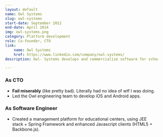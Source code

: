 ```yaml
---
layout: default
name: Owl Systems
slug: owl-systems
start-date: September 2012
end-date: April 2014
img: owl-systems.png
category: Platform development
role: Co-founder, CTO
link:
    name: Owl Systems
    href: https://www.linkedin.com/company/owl-systems/
description: Owl- Systems develops and commercialize software for schools, facilitating the job of the teachers both in a more interesting learning experience for the kids, and in a more effective communication with the parents.

---
```


### As CTO

- **Fail miserably** (like pretty bad). Literally had no idea of wtf I was doing.
- Led the Owl engineering team to develop iOS and Android apps.


### As Software Engineer

- Created a management platform for educational centers, using JEE stack + Spring Framework and
  enhanced Javascript clients (HTML5 + Backbone.js).
